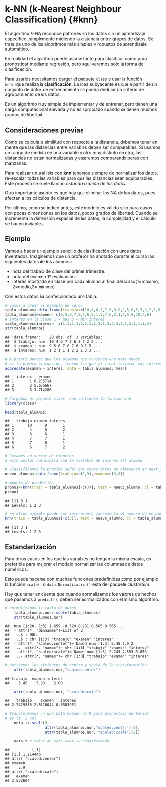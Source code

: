 # k-NN (k-Nearest Neighbour Classification) {#knn}
El algoritmo *k-NN* reconoce patrones en los datos sin un aprendizaje específico, simplemente midiendo la distancia entre grupos de datos. Se trata de uno de los algoritmos más simples y robustos de aprendizaje automático.

En realidad el algoritmo puede usarse tanto para clasificar como para pronosticar mediante regresión, pero aquí veremos solo la forma de clasificación.

Para usarlos necesitamos cargar el paquete `class` y usar la función `knn()`que realiza la **clasificación**. La idea subyacente es que a partir de un conjunto de datos de entrenamiento se pueda deducir un criterio de agrupamiento de los datos.

Es un algoritmo muy simple de implementar y de entrenar, pero tienen una carga computacional elevada y no es apropiado cuando se tienen muchos grados de libertad.

## Consideraciones previas
Como se calcula la similitud con respecto a la distancia, debemos tener en mente que las distancias entre variables deben ser comparables. Si usamos un rango de medida en una variable y otro muy distinto en otra, las distancias no están normalizadas y estaremos comparando peras con manzanas.

Para realizar un análisis con **knn** tenemos siempre de normalizar los datos, re-escalar todas las variables para que las distancias sean equiparables. Este proceso se suele llamar: *estandarización de los datos*.

Otro importante asunto es que hay que eliminar los NA de los datos, pues afectan a los cálculos de distancia.

Por último, como se indicó antes, este modelo es válido solo para casos con pocas dimensiones en los datos, pocos grados de libertad. Cuando se incrementa la dimensión espacial de los datos, la complejidad y el cálculo se hacen inviables.


## Ejemplo
Vamos a hacer un ejemplo sencillo de clasificación con unos datos inventados: Imaginemos que un profesor ha anotado durante el curso los siguientes datos de los alumnos:

 - nota del trabajo de clase del primer trimestre.
 - nota del examen 1º evaluación.
 - interés mostrado en clase por cada alumno al final del curso(1=máximo, 2=medio,3= mínimo)
 
Con estos datos ha confeccionado una tabla.


```r
# vamos a crear el ejemplo de cero:
tabla_alumnos<-data.frame(trabajo=c(10,4,6,7,7,6,8,9,2,5,6,5,3,2,2,1,8,9,2,7))
tabla_alumnos$examen<- c(9,5,6,7,8,7,6,9,1,5,7,6,2,1,5,5,9,10,4,6)
# interes en la clase 1 = max 3 = min interes
tabla_alumnos$interes<- c(1,2,1,1,1,2,2,1,3,3,3,2,3,3,2,2,1,1,3,3)
str(tabla_alumnos)
```

```
## 'data.frame':	20 obs. of  3 variables:
##  $ trabajo: num  10 4 6 7 7 6 8 9 2 5 ...
##  $ examen : num  9 5 6 7 8 7 6 9 1 5 ...
##  $ interes: num  1 2 1 1 1 2 2 1 3 3 ...
```

```r
# A priori parece que los alumnos que tuvieron una nota mayor
# el la prmera evaluación, fueron los que al final tuvieron más interes en clase
aggregate(examen ~ interes, data = tabla_alumnos, mean)
```

```
##   interes   examen
## 1       1 8.285714
## 2       2 5.666667
## 3       3 3.714286
```

```r
# Cargamos el paquete class' que contienen la funcion knn
library(class)

head(tabla_alumnos)
```

```
##   trabajo examen interes
## 1      10      9       1
## 2       4      5       2
## 3       6      6       1
## 4       7      7       1
## 5       7      8       1
## 6       6      7       2
```

```r
# Creamos un vector de eiquetas
# este vector coincidirá con la variable de interes del alumno

# Classificamos la proxima señal que cuyos datos se almacenan en next_sign
nuevo_alumno<-data.frame(trabajo=c(2,9),examen=c(3,8))

# modelo de prediciión
prono1<-knn(train = tabla_alumnos[-c(3)], test = nuevo_alumno, cl = tabla_alumnos$interes)
prono1
```

```
## [1] 3 1
## Levels: 1 2 3
```

```r
# en otros ejemplo puede ser interesante incrementa el numero de vecinos que se analizan con el parametro k
knn(train = tabla_alumnos[-c(3)], test = nuevo_alumno, cl = tabla_alumnos$interes, k = 4)
```

```
## [1] 3 1
## Levels: 1 2 3
```

## Estandarización
Para otros casos en los que las variables no tengan la misma escala, es preferible para mejorar el modelo normalizar las columnas de datos numéricos.

Esto puede hacerse con muchas funciones predefinidas como por ejemplo la función `scale()` o `data.Normalization()` esta del paquete *clusterSim*.

Hay que tener en cuenta que cuando normalizamos los valores de hechos que pasamos a `predict()`, deben ser normalizados con el mismo algoritmo.


```r
# normalizamos la tabla de datos
    tabla_alumnos.nor<-scale(tabla_alumnos)
    str(tabla_alumnos.nor)
```

```
##  num [1:20, 1:3] 1.659 -0.529 0.201 0.565 0.565 ...
##  - attr(*, "dimnames")=List of 2
##   ..$ : NULL
##   ..$ : chr [1:3] "trabajo" "examen" "interes"
##  - attr(*, "scaled:center")= Named num [1:3] 5.45 5.9 2
##   ..- attr(*, "names")= chr [1:3] "trabajo" "examen" "interes"
##  - attr(*, "scaled:scale")= Named num [1:3] 2.743 2.553 0.858
##   ..- attr(*, "names")= chr [1:3] "trabajo" "examen" "interes"
```

```r
# extraemos los atributos de centro y scala de la transformación
    attr(tabla_alumnos.nor,"scaled:center")
```

```
## trabajo  examen interes 
##    5.45    5.90    2.00
```

```r
    attr(tabla_alumnos.nor, "scaled:scale")
```

```
##   trabajo    examen   interes 
## 2.7429335 2.5526044 0.8583951
```

```r
# Transformamos un una nota examen de 9 para pronostico porterior
# es la  2 col
    nota.t<-scale(9, 
                  attr(tabla_alumnos.nor,"scaled:center")[2],
                  attr(tabla_alumnos.nor, "scaled:scale")[2])
    
    nota.t # valor de nota exam =9 transformado
```

```
##          [,1]
## [1,] 1.214446
## attr(,"scaled:center")
## examen 
##    5.9 
## attr(,"scaled:scale")
##   examen 
## 2.552604
```
